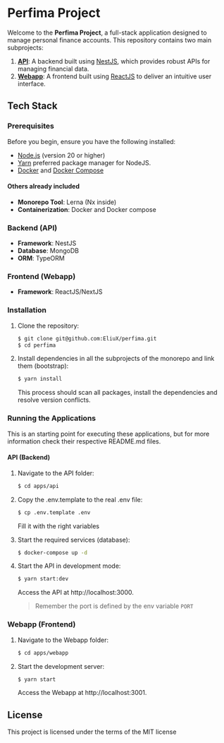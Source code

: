 # Perfima Project

Welcome to the **Perfima Project**, a full-stack application designed to manage personal finance accounts. This 
repository contains two main subprojects:

1. **[API](./api/README.md)**: A backend built using [NestJS](https://nestjs.com/), which provides robust APIs for 
   managing financial data.
2. **[Webapp](./webapp/README.md)**: A frontend built using [ReactJS](https://reactjs.org/) to deliver an intuitive 
   user interface.


## Tech Stack
### Prerequisites

Before you begin, ensure you have the following installed:

- [Node.js](https://nodejs.org/) (version 20 or higher)
- [Yarn](https://yarnpkg.com/) preferred package manager for NodeJS.
- [Docker](https://www.docker.com/) and [Docker Compose](https://docs.docker.com/compose/)
 
#### Others already included
- **Monorepo Tool**: Lerna (Nx inside)
- **Containerization**: Docker and Docker compose

### Backend (API)
- **Framework**: NestJS
- **Database**: MongoDB
- **ORM**: TypeORM

### Frontend (Webapp)
- **Framework**: ReactJS/NextJS


### Installation

1. Clone the repository:
   ```bash
   $ git clone git@github.com:EliuX/perfima.git 
   $ cd perfima
   ```

2. Install dependencies in all the subprojects of the monorepo and link them (bootstrap):

    ```bash
   $ yarn install
   ``` 
   This process should scan all packages, install the dependencies and resolve version conflicts.

### Running the Applications
This is an starting point for executing these applications, but for more information
check their respective README.md files.

#### API (Backend)
1. Navigate to the API folder:

    ```bash
    $ cd apps/api
    ``` 
   
2. Copy the .env.template to the real .env file:

    ```bash
    $ cp .env.template .env
    ``` 
   
    Fill it with the right variables

3. Start the required services (database):

    ```bash
    $ docker-compose up -d
    ``` 

4. Start the API in development mode:

    ```bash
    $ yarn start:dev
    ```
   
    Access the API at http://localhost:3000. 

    > Remember the port is defined by the env variable `PORT`

### Webapp (Frontend)

1. Navigate to the Webapp folder:

    ```bash
    $ cd apps/webapp
    ``` 

2. Start the development server:

    ```bash
    $ yarn start
    ```
   
   Access the Webapp at http://localhost:3001.


## License

This project is licensed under the terms of the MIT license

